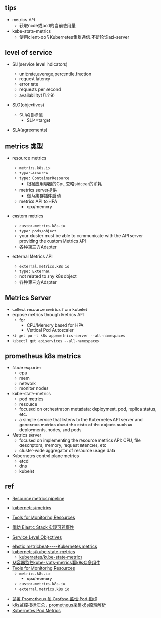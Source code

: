 
## tips
+ metrics API
    + 获取node或pod的当前使用量
+ kube-state-metrics
    + 使用client-go与Kubernetes集群通信,不断轮询api-server

## level of service
+ SLI(service level indicators)
    + unit:rate,average,percentile,fraction
    + request latency
    + error rate
    + requests per second
    + availability(几个9)

+ SLO(objectives)
    + SLI的目标值
        + SLI<=target
+ SLA(agreements)



## metrics 类型
+ resource metrics
    + `metrics.k8s.io`
    + `type:Resource`
    + `type: ContainerResource`
        + 根据应用容器的Cpu,忽略sidecar的消耗
    + metrics server提供
        + 做为集群插件启动
    + metrics API to HPA
        + cpu/memory

+ custom metrics
    + `custom.metrics.k8s.io`
    + `type: pods/object`
    + your cluster must be able to communicate with the API server providing the custom Metrics API
    + 各种第三方Adapter


+ external Metrics API
    + `external.metrics.k8s.io`
    + `type: External`
    + not related to any k8s object
    + 各种第三方Adapter

## Metrics Server
+ collect resource metrics from kubelet
+ expose metrics through Metrics API
    + for 
        + CPU/Memory based for HPA
        + Vertical Pod Autoscaler
+ `kb get po -l k8s-app=metrics-server --all-namespaces`
+ `kubectl get apiservices --all-namespaces`

## prometheus k8s metrics
+ Node exporter
    + cpu 
    + mem
    + network
    + monitor nodes
+ kube-state-metrics 
    + pod metrics
    + resource
    + focused on orchestration metadata: deployment, pod, replica status, etc.
    + a simple service that listens to the Kubernetes API server and generates metrics about the state of the objects such as deployments, nodes, and pods
+ Metrics server
    +  focused on implementing the resource metrics API: CPU, file descriptors, memory, request latencies, etc
    + cluster-wide aggregator of resource usage data
+ Kubernetes control plane metrics
    + etcd
    + dns
    + kubelet

## ref

+ [Resource metrics pipeline](https://kubernetes.io/zh/docs/tasks/debug-application-cluster/resource-metrics-pipeline/)
+ [kubernetes/metrics](https://github.com/kubernetes/metrics)
+ [Tools for Monitoring Resources](https://kubernetes.io/docs/tasks/debug-application-cluster/resource-usage-monitoring/)

+ [借助 Elastic Stack 实现可观察性](https://www.elastic.co/cn/blog/observability-with-the-elastic-stack)
+ [Service Level Objectives](https://sre.google/sre-book/service-level-objectives/)

<!-- k8s metrics -->
+ [elastic metricbeat-----Kubernetes metrics](https://www.elastic.co/guide/en/beats/metricbeat/7.9/exported-fields-kubernetes.html)
+ [kubernetes/kube-state-metrics](https://github.com/kubernetes/kube-state-metrics)
    + [kubernetes/kube-state-metrics](https://github.com/kubernetes/kube-state-metrics/tree/master/docs)
+ [从容器监控kube-stats-metrics看k8s众多组件](https://segmentfault.com/a/1190000023177361)
+ [Tools for Monitoring Resources](https://kubernetes.io/docs/tasks/debug-application-cluster/resource-usage-monitoring/)
    + `metrics.k8s.io`
        + cpu/memory
    + `custom.metrics.k8s.io`
    + `external.metrics.k8s.io`


<!-- prometheus -->
+ [部署 Prometheus 和 Grafana 监控 Pod 指标](http://docs.dubhe.ai/docs/setup/monitor-pod-indicator-information/)
+ [k8s监控指标汇总，prometheus采集k8s原理解析](https://segmentfault.com/a/1190000038888544)
+ [Kubernetes Pod Metrics](https://grafana.com/grafana/dashboards/747)